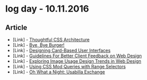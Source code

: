 # log day - 10.11.2016

## Article

- \[Link\] - [Thoughtful CSS Architecture](https://seesparkbox.com/foundry/thoughtful_css_architecture)
- \[Link\] - [Bye, Bye Burger!](https://medium.com/startup-grind/bye-bye-burger-5bd963806015#.xgi28ew3t)
- \[Link\] - [Designing Card-Based User Interfaces](https://www.smashingmagazine.com/2016/10/designing-card-based-user-interfaces/)
- \[Link\] - [Guidelines For Better Client Feedback on Web Design](https://speckyboy.com/guidelines-for-better-client-feedback-on-web-design/)
- \[Link\] - [Exploring Image Usage Design Trends in Web Design](https://speckyboy.com/image-usage-design-trends-web-design/)
- \[Link\] - [Using CSS Mod Queries with Range Selectors](http://alistapart.com/article/using-css-mod-queries-with-range-selectors)
- \[Link\] - [Oh What a Night: Usabilla Exchange](http://blog.usabilla.com/oh-night-usabilla-exchange/)
